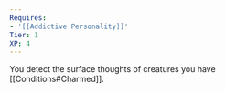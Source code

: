 ```yaml
---
Requires:
- '[[Addictive Personality]]'
Tier: 1
XP: 4
---
```

You detect the surface thoughts of creatures you have [[Conditions#Charmed]].